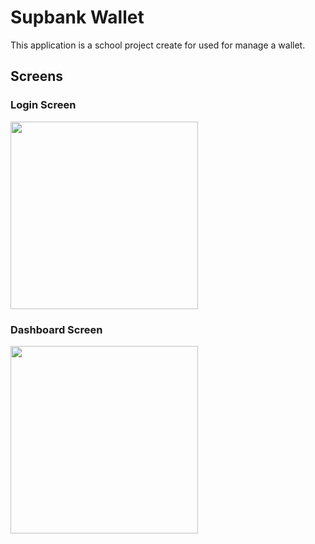 # Supbank Wallet

This application is a school project create for used for manage a wallet.


## Screens


### Login Screen

<img src="https://github.com/Nelsray/supbank_wallet/blob/master/images/login_screen.jpg" width="300">


### Dashboard Screen

<img src="https://github.com/Nelsray/supbank_wallet/blob/master/images/home_screen.jpg" width="300">
